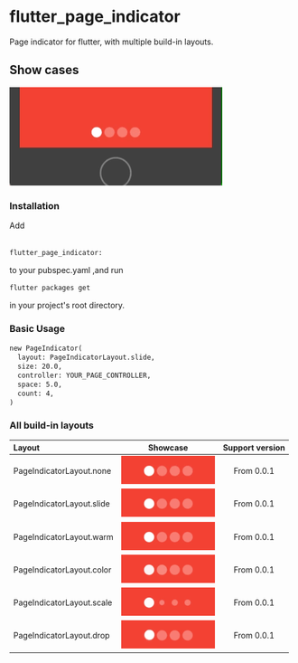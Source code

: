 


# flutter_page_indicator

Page indicator for flutter, with multiple build-in layouts.

## Show cases

![showcases](https://github.com/jzoom/images/raw/master/page_indicator.gif)


### Installation

Add 

```bash

flutter_page_indicator:

```
to your pubspec.yaml ,and run 

```bash
flutter packages get 
```
in your project's root directory.


### Basic Usage

```
new PageIndicator(
  layout: PageIndicatorLayout.slide,
  size: 20.0,
  controller: YOUR_PAGE_CONTROLLER,
  space: 5.0,
  count: 4,
)

```

### All build-in layouts


| Layout  | Showcase   | Support version   | 
| :------------ |:---------------:|:---------------:|
| PageIndicatorLayout.none | ![](https://raw.githubusercontent.com/jzoom/images/master/indicator1.gif)  | From 0.0.1 |
| PageIndicatorLayout.slide | ![](https://raw.githubusercontent.com/jzoom/images/master/indicator2.gif)  | From 0.0.1 |
| PageIndicatorLayout.warm | ![](https://raw.githubusercontent.com/jzoom/images/master/warm.gif)  | From 0.0.1 |
| PageIndicatorLayout.color | ![](https://raw.githubusercontent.com/jzoom/images/master/indicator4.gif)  | From 0.0.1 |
| PageIndicatorLayout.scale | ![](https://raw.githubusercontent.com/jzoom/images/master/indicator5.gif)  | From 0.0.1 |
| PageIndicatorLayout.drop | ![](https://raw.githubusercontent.com/jzoom/images/master/indicator7.gif)  | From 0.0.1 |

